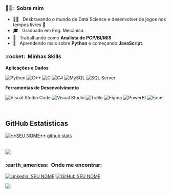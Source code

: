 
<h3> 🧙‍♂️: &nbsp;Sobre mim </h3>

- 🧑‍🔬 &nbsp; Desbravando o mundo de Data Science e desenvolver de jogos nos tempos livres 💜
- 🎓 &nbsp; Graduado em Eng. Mecânica</a>.
- 💼 &nbsp; Trabalhando como **Analista de PCP/BI/MIS**</a>
- 🌱 &nbsp; Aprendendo mais sobre **Python** e começando **JavaScript**.

<h3> :rocket: &nbsp;Minhas Skills </h3>

**Aplicações e Dados**

  ![Python](https://img.shields.io/badge/Python-3776AB?style=for-the-badge&logo=python&logoColor=white)
  ![C++](https://img.shields.io/badge/C%2B%2B-00599C?style=for-the-badge&logo=c%2B%2B&logoColor=white)
  ![C](https://img.shields.io/badge/C-00599C?style=for-the-badge&logo=c&logoColor=white)
  ![C#](https://img.shields.io/badge/C%23-239120?style=for-the-badge&logo=c-sharp&logoColor=white)
  ![MySQL](https://img.shields.io/badge/MySQL-00000F?style=for-the-badge&logo=mysql&logoColor=white)
  ![SQL Server](https://img.shields.io/badge/Microsoft_SQL_Server-CC2927?style=for-the-badge&logo=microsoft-sql-server&logoColor=white)


**Ferramentas de Desenvolvimento**

  ![Visual Studio Code](https://img.shields.io/badge/Visual_Studio_Code-0078D4?style=for-the-badge&logo=visual%20studio%20code&logoColor=white)
  ![Visual Studio](	https://img.shields.io/badge/Visual_Studio-5C2D91?style=for-the-badge&logo=visual%20studio&logoColor=white)
  ![Trello](https://img.shields.io/badge/Trello-0052CC?style=for-the-badge&logo=trello&logoColor=white)
  ![Figma](https://img.shields.io/badge/Figma-F24E1E?style=for-the-badge&logo=figma&logoColor=white)
  ![PowerBI](https://img.shields.io/badge/PowerBI-F2C811?style=for-the-badge&logo=Power%20BI&logoColor=white)
  ![Excel](https://img.shields.io/badge/Microsoft_Excel-217346?style=for-the-badge&logo=microsoft-excel&logoColor=white)

<br/>


## **GitHub Estatísticas**

<a href="https://github.com/willhas17">
 <img align="center" src="https://github-readme-stats.vercel.app/api?username=Willhas17&show_icons=true&theme=dracula&line_height=27" alt="**SEU NOME** github stats"/>
</a>

<br/>
<br/>
<br/>

<a href="https://github.com/willhas17">
  <img align="center" src="https://github-readme-stats.vercel.app/api/top-langs/?username=Willhas17&theme=dracula&hide_langs_below=1" />
</a>

<br/>

<h3> :earth_americas: &nbsp;Onde me encontrar: </h3> 

[![Linkedin: SEU NOME](https://img.shields.io/badge/-Willian-blue?style=flat-square&logo=Linkedin&logoColor=white&link=https://www.linkedin.com/in/willian-henrique-afonso-silva-688743182/)](https://www.linkedin.com/in/willian-henrique-afonso-silva-688743182/)
[![GitHub SEU NOME]( https://img.shields.io/github/followers/Willhas17?label=follow&style=social)](https://github.com/Willhas17)


![](https://komarev.com/ghpvc/?username=Willhas17&color=006bed)
